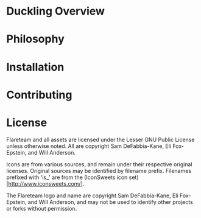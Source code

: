 # Duckling Overview

# Philosophy

# Installation

# Contributing

# License

Flareteam and all assets are licensed under the Lesser GNU Public License unless otherwise noted. All are copyright Sam DeFabbia-Kane, Eli Fox-Epstein, and Will Anderson.

Icons are from various sources, and remain under their respective original licenses. Original sources may be identified by filename prefix. Filenames prefixed with 'is\_' are from the (IconSweets icon set)[http://www.iconsweets.com/].

The Flareteam logo and name are copyright Sam DeFabbia-Kane, Eli Fox-Epstein, and Will Anderson, and may not be used to identify other projects or forks without permission.

